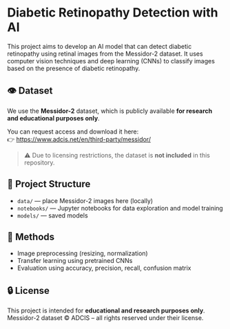 # Diabetic Retinopathy Detection with AI

This project aims to develop an AI model that can detect diabetic retinopathy using retinal images from the Messidor-2 dataset. It uses computer vision techniques and deep learning (CNNs) to classify images based on the presence of diabetic retinopathy.

## 👁 Dataset

We use the **Messidor-2** dataset, which is publicly available **for research and educational purposes only**.

You can request access and download it here:  
👉 https://www.adcis.net/en/third-party/messidor/

> ⚠️ Due to licensing restrictions, the dataset is **not included** in this repository.

## 📁 Project Structure

- `data/` — place Messidor-2 images here (locally)
- `notebooks/` — Jupyter notebooks for data exploration and model training
- `models/` — saved models

## 🧪 Methods

- Image preprocessing (resizing, normalization)
- Transfer learning using pretrained CNNs
- Evaluation using accuracy, precision, recall, confusion matrix

## 🔒 License

This project is intended for **educational and research purposes only**.  
Messidor-2 dataset © ADCIS – all rights reserved under their license.
